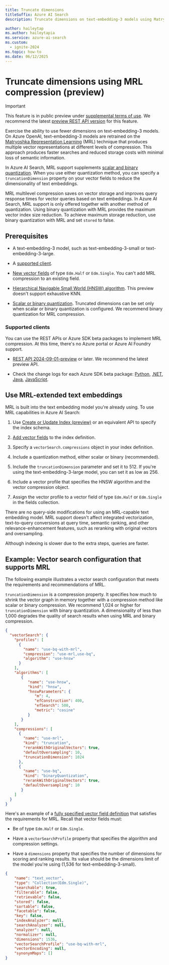 ```yaml
---
title: Truncate dimensions
titleSuffix: Azure AI Search
description: Truncate dimensions on text-embedding-3 models using Matryoshka Representation Learning (MRL) compression.

author: haileytap
ms.author: haileytapia
ms.service: azure-ai-search
ms.custom:
  - ignite-2024
ms.topic: how-to
ms.date: 06/12/2025
---
```


# Truncate dimensions using MRL compression (preview)

> [!IMPORTANT]
> This feature is in public preview under [supplemental terms of use](https://azure.microsoft.com/support/legal/preview-supplemental-terms/). We recommend the latest [preview REST API version](/rest/api/searchservice/search-service-api-versions#preview-versions) for this feature.

Exercise the ability to use fewer dimensions on text-embedding-3 models. On Azure OpenAI, text-embedding-3 models are retrained on the [Matryoshka Representation Learning](https://arxiv.org/abs/2205.13147) (MRL) technique that produces multiple vector representations at different levels of compression. This approach produces faster searches and reduced storage costs with minimal loss of semantic information.

In Azure AI Search, MRL support supplements [scalar and binary quantization](vector-search-how-to-quantization.md). When you use either quantization method, you can specify a `truncationDimension` property on your vector fields to reduce the dimensionality of text embeddings.

MRL multilevel compression saves on vector storage and improves query response times for vector queries based on text embeddings. In Azure AI Search, MRL support is only offered together with another method of quantization. Using binary quantization with MRL provides the maximum vector index size reduction. To achieve maximum storage reduction, use binary quantization with MRL and set `stored` to false.

## Prerequisites

- A text-embedding-3 model, such as text-embedding-3-small or text-embedding-3-large.

- A [supported client](#supported-clients).

- [New vector fields](vector-search-how-to-create-index.md) of type `Edm.Half` or `Edm.Single`. You can't add MRL compression to an existing field.

- [Hierarchical Navigable Small World (HNSW) algorithm](vector-search-ranking.md). This preview doesn't support exhaustive KNN.

- [Scalar or binary quantization](vector-search-how-to-quantization.md). Truncated dimensions can be set only when scalar or binary quantization is configured. We recommend binary quantization for MRL compression.

### Supported clients

You can use the REST APIs or Azure SDK beta packages to implement MRL compression. At this time, there's no Azure portal or Azure AI Foundry support.

- [REST API 2024-09-01-preview](/rest/api/searchservice/indexes/create-or-update?view=rest-searchservice-2024-09-01-preview&preserve-view=true) or later. We recommend the latest preview API.

- Check the change logs for each Azure SDK beta package: [Python](https://github.com/Azure/azure-sdk-for-python/blob/main/sdk/search/azure-search-documents/CHANGELOG.md), [.NET](https://github.com/Azure/azure-sdk-for-net/blob/main/sdk/search/Azure.Search.Documents/CHANGELOG.md), [Java](https://github.com/Azure/azure-sdk-for-java/blob/azure-search-documents_11.1.3/sdk/search/azure-search-documents/CHANGELOG.md), [JavaScript](https://github.com/Azure/azure-sdk-for-js/blob/main/sdk/search/search-documents/CHANGELOG.md).

## Use MRL-extended text embeddings

MRL is built into the text embedding model you're already using. To use MRL capabilities in Azure AI Search:

1. Use [Create or Update Index (preview)](/rest/api/searchservice/indexes/create-or-update?view=rest-searchservice-2024-09-01-preview&preserve-view=true) or an equivalent API to specify the index schema.

1. [Add vector fields](vector-search-how-to-create-index.md) to the index definition.

1. Specify a `vectorSearch.compressions` object in your index definition.

1. Include a quantization method, either scalar or binary (recommended).

1. Include the `truncationDimension` parameter and set it to 512. If you're using the text-embedding-3-large model, you can set it as low as 256.

1. Include a vector profile that specifies the HNSW algorithm and the vector compression object.

1. Assign the vector profile to a vector field of type `Edm.Half` or `Edm.Single` in the fields collection.

There are no query-side modifications for using an MRL-capable text embedding model. MRL support doesn't affect integrated vectorization, text-to-query conversions at query time, semantic ranking, and other relevance-enhancement features, such as reranking with original vectors and oversampling.

Although indexing is slower due to the extra steps, queries are faster.

## Example: Vector search configuration that supports MRL

The following example illustrates a vector search configuration that meets the requirements and recommendations of MRL.

`truncationDimension` is a compression property. It specifies how much to shrink the vector graph in memory together with a compression method like scalar or binary compression. We recommend 1,024 or higher for `truncationDimension` with binary quantization. A dimensionality of less than 1,000 degrades the quality of search results when using MRL and binary compression.

```json
{ 
  "vectorSearch": { 
    "profiles": [ 
      { 
        "name": "use-bq-with-mrl", 
        "compression": "use-mrl,use-bq", 
        "algorithm": "use-hnsw" 
      } 
    ],
    "algorithms": [
       {
          "name": "use-hnsw",
          "kind": "hnsw",
          "hnswParameters": {
             "m": 4,
             "efConstruction": 400,
             "efSearch": 500,
             "metric": "cosine"
          }
       }
    ],
    "compressions": [ 
      { 
        "name": "use-mrl", 
        "kind": "truncation", 
        "rerankWithOriginalVectors": true, 
        "defaultOversampling": 10, 
        "truncationDimension": 1024
      }, 
      { 
        "name": "use-bq", 
        "kind": "binaryQuantization", 
        "rerankWithOriginalVectors": true,
        "defaultOversampling": 10
       } 
    ] 
  } 
} 
```

Here's an example of a [fully specified vector field definition](/rest/api/searchservice/indexes/create-or-update?view=rest-searchservice-2024-09-01-preview&preserve-view=true#searchfield) that satisfies the requirements for MRL. Recall that vector fields must:

- Be of type `Edm.Half` or `Edm.Single`.

- Have a `vectorSearchProfile` property that specifies the algorithm and compression settings.

- Have a `dimensions` property that specifies the number of dimensions for scoring and ranking results. Its value should be the dimensions limit of the model you're using (1,536 for text-embedding-3-small).

```json
{
    "name": "text_vector",
    "type": "Collection(Edm.Single)",
    "searchable": true,
    "filterable": false,
    "retrievable": false,
    "stored": false,
    "sortable": false,
    "facetable": false,
    "key": false,
    "indexAnalyzer": null,
    "searchAnalyzer": null,
    "analyzer": null,
    "normalizer": null,
    "dimensions": 1536,
    "vectorSearchProfile": "use-bq-with-mrl",
    "vectorEncoding": null,
    "synonymMaps": []
}
```
